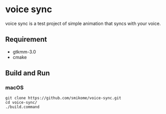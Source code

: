 # voice sync
voice sync is a test project of simple animation that syncs with your voice.

## Requirement
* gtkmm-3.0
* cmake

## Build and Run
### macOS
```
git clone https://github.com/smikome/voice-sync.git
cd voice-sync/
./build.command
```
